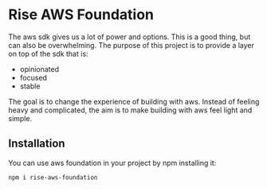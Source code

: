 # Rise AWS Foundation

The aws sdk gives us a lot of power and options. This is a good thing, but can also
be overwhelming. The purpose of this project is to provide a layer on top of the sdk that is:

-   opinionated
-   focused
-   stable

The goal is to change the experience of building with aws. Instead of feeling heavy and complicated, the aim is to make building with aws feel light and simple.

## Installation

You can use aws foundation in your project by npm installing it:

```bash
npm i rise-aws-foundation
```
